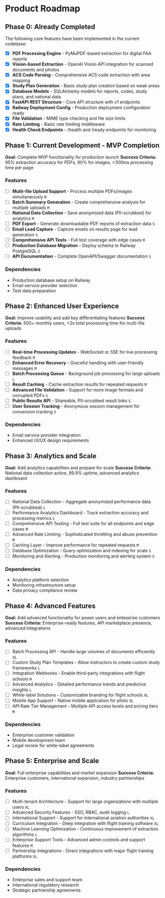 # Product Roadmap

## Phase 0: Already Completed

The following core features have been implemented in the current codebase:

- [x] **PDF Processing Engine** - PyMuPDF-based extraction for digital FAA reports
- [x] **Vision-based Extraction** - OpenAI Vision API integration for scanned documents and photos
- [x] **ACS Code Parsing** - Comprehensive ACS code extraction with area mapping
- [x] **Study Plan Generation** - Basic study plan creation based on weak areas
- [x] **Database Models** - SQLAlchemy models for reports, codes, study plans, and national data
- [x] **FastAPI REST Structure** - Core API structure with v1 endpoints
- [x] **Railway Deployment Config** - Production deployment configuration ready
- [x] **File Validation** - MIME type checking and file size limits
- [x] **Rate Limiting** - Basic rate limiting middleware
- [x] **Health Check Endpoints** - /health and /ready endpoints for monitoring

## Phase 1: Current Development - MVP Completion

**Goal:** Complete MVP functionality for production launch
**Success Criteria:** 95% extraction accuracy for PDFs, 90% for images, <300ms processing time per page

### Features

- [ ] **Multi-file Upload Support** - Process multiple PDFs/images simultaneously `M`
- [ ] **Batch Summary Generation** - Create comprehensive analysis for multiple uploads `M`
- [ ] **National Data Collection** - Save anonymized data (PII-scrubbed) for analytics `M`
- [ ] **PDF Export** - Generate downloadable PDF reports of extraction data `S`
- [ ] **Email Lead Capture** - Capture emails on results page for lead generation `S`
- [ ] **Comprehensive API Tests** - Full test coverage with edge cases `M`
- [ ] **Production Database Migration** - Deploy schema to Railway PostgreSQL `S`
- [ ] **API Documentation** - Complete OpenAPI/Swagger documentation `S`

### Dependencies

- Production database setup on Railway
- Email service provider selection
- Test data preparation

## Phase 2: Enhanced User Experience

**Goal:** Improve usability and add key differentiating features
**Success Criteria:** 500+ monthly users, <2s total processing time for multi-file uploads

### Features

- [ ] **Real-time Processing Updates** - WebSocket or SSE for live processing feedback `M`
- [ ] **Enhanced Error Recovery** - Graceful handling with user-friendly messages `M`
- [ ] **Batch Processing Queue** - Background job processing for large uploads `L`
- [ ] **Result Caching** - Cache extraction results for repeated requests `M`
- [ ] **Advanced File Validation** - Support for more image formats and corrupted PDFs `S`
- [ ] **Public Results API** - Shareable, PII-scrubbed result links `S`
- [ ] **User Session Tracking** - Anonymous session management for conversion tracking `S`

### Dependencies

- Email service provider integration
- Enhanced UI/UX design requirements

## Phase 3: Analytics and Scale

**Goal:** Add analytics capabilities and prepare for scale
**Success Criteria:** National data collection active, 99.9% uptime, advanced analytics dashboard

### Features

- [ ] National Data Collection - Aggregate anonymized performance data (PII-scrubbed) `L`
- [ ] Performance Analytics Dashboard - Track extraction accuracy and processing metrics `L`
- [ ] Comprehensive API Testing - Full test suite for all endpoints and edge cases `M`
- [ ] Advanced Rate Limiting - Sophisticated throttling and abuse prevention `M`
- [ ] Caching Layer - Improve performance for repeated requests `M`
- [ ] Database Optimization - Query optimization and indexing for scale `S`
- [ ] Monitoring and Alerting - Production monitoring and alerting system `S`

### Dependencies

- Analytics platform selection
- Monitoring infrastructure setup
- Data privacy compliance review

## Phase 4: Advanced Features

**Goal:** Add advanced functionality for power users and enterprise customers
**Success Criteria:** Enterprise-ready features, API marketplace presence, advanced integrations

### Features

- [ ] Batch Processing API - Handle large volumes of documents efficiently `XL`
- [ ] Custom Study Plan Templates - Allow instructors to create custom study frameworks `L`
- [ ] Integration Webhooks - Enable third-party integrations with flight schools `M`
- [ ] Advanced Analytics - Detailed performance trends and predictive insights `L`
- [ ] White-label Solutions - Customizable branding for flight schools `XL`
- [ ] Mobile App Support - Native mobile application for pilots `XL`
- [ ] API Rate Tier Management - Multiple API access levels and pricing tiers `M`

### Dependencies

- Enterprise customer validation
- Mobile development team
- Legal review for white-label agreements

## Phase 5: Enterprise and Scale

**Goal:** Full enterprise capabilities and market expansion
**Success Criteria:** Enterprise customers, international expansion, industry partnerships

### Features

- [ ] Multi-tenant Architecture - Support for large organizations with multiple users `XL`
- [ ] Advanced Security Features - SSO, RBAC, audit logging `L`
- [ ] International Support - Support for international aviation authorities `XL`
- [ ] Curriculum Integration - Deep integration with flight training software `XL`
- [ ] Machine Learning Optimization - Continuous improvement of extraction algorithms `L`
- [ ] Enterprise Support Tools - Advanced admin controls and support features `M`
- [ ] Partnership Integrations - Direct integrations with major flight training platforms `XL`

### Dependencies

- Enterprise sales and support team
- International regulatory research
- Strategic partnership agreements